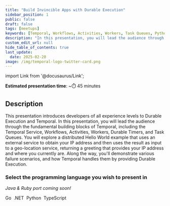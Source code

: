 ```yaml
---
title: "Build Invincible Apps with Durable Execution"
sidebar_position: 1
public: false
draft: false
tags: [meetups]
keywords: [Temporal, Workflows, Activities, Workers, Task Queues, Python SDK, external service, recovery, event history, Temporal Web UI]
description: "In this presentation, you will lead the audience through the fundamental building blocks of Temporal, including the Temporal Service, Workflows, Activities, Workers, Durable Timers, and Task Queues."
custom_edit_url: null
hide_table_of_contents: true
last_update:
  date: 2025-02-20
image: /img/temporal-logo-twitter-card.png
---
```


import Link from '@docusaurus/Link';

**Estimated presentation time**: ~⏱️ 45 minutes


## Description

This presentation introduces developers of all experience levels to Durable Execution and Temporal.
In this presentation, you will lead the audience through the fundamental building blocks of Temporal, including the Temporal Service, Workflows, Activities, Workers, Durable Timers, and Task Queues.
You will explore a distributed Hello World example that uses an external service to obtain your IP address and then uses the result as input to a geo-location service, returning a greeting that provides your IP address and where you currently are.
Along the way, you'll demonstrate various failure scenarios, and how Temporal handles them by providing Durable Execution.

### Select the programming language you wish to present in

_Java & Ruby port coming soon!_

<Link className="button button--primary" to="go">Go</Link>&nbsp;
<Link className="button button--primary" to="dotnet">.NET</Link>&nbsp;
<Link className="button button--primary" to="python">Python</Link>&nbsp;
<Link className="button button--primary" to="typescript">TypeScript</Link>&nbsp;
